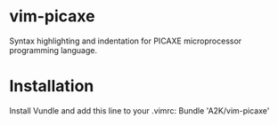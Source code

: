vim-picaxe
==========

Syntax highlighting and indentation for PICAXE microprocessor programming language.

Installation
==========
Install Vundle and add this line to your .vimrc:
Bundle 'A2K/vim-picaxe'
